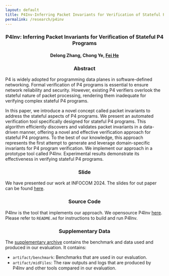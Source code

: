 ```yaml
---
layout: default
title: P4Inv-Inferring Packet Invariants for Verification of Stateful P4 Programs
permalink: /research/p4inv
---
```


### <center>P4Inv: Inferring Packet Invariants for Verification of Stateful P4 Programs</center>

#### <center>Delong Zhang, Chong Ye, <a href="https://feihe.github.io/">Fei He</a></center>

### <center>Abstract</center>

P4 is widely adopted for programming data planes in software-defined networking. Formal verification of P4 programs is essential to ensure network reliability and security. However, existing P4 verifiers overlook the stateful nature of packet processing, rendering them inadequate for verifying complex stateful P4 programs. 

In this paper, we introduce a novel concept called packet invariants to address the stateful aspects of P4 programs. We present an automated verification tool specifically designed for stateful P4 programs. This algorithm efficiently discovers and validates packet invariants in a data-driven manner, offering a novel and effective verification approach for stateful P4 programs. To the best of our knowledge, this approach represents the first attempt to generate and leverage domain-specific invariants for P4 program verification. We implement our approach in a prototype tool called P4Inv. Experimental results demonstrate its effectiveness in verifying stateful P4 programs.

### <center>Slide</center>

We have presented our work at INFOCOM 2024. The slides for out paper can be found [here](https://cloud.tsinghua.edu.cn/f/b3e83dde23bc4a0b8784/?dl=1). 

### <center>Source Code</center>

P4Inv is the tool that implements our approach. We opensource P4Inv [here](https://github.com/NVThufv/P4Inv). Please refer to `README.md` for instructions to build and run P4Inv.

### <center>Supplementary Data</center>

The <a href="https://cloud.tsinghua.edu.cn/f/8335d25c656a4cbd954d/?dl=1">supplementary archive</a> contains the benchmark and data used and produced in our evaluation. It contains:

- `artifact/benchmark`: Benchmarks that are used in our evaluation.
- `artifact/midFiles`: The raw outputs and logs that are produced by P4Inv and other tools compared in our evaluation.
